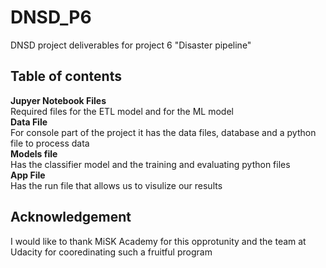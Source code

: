# DNSD_P6
DNSD project deliverables for project 6 "Disaster pipeline"

## Table of contents 
**Jupyer Notebook Files** <br>
Required files for the ETL model and for the ML model
<br>
**Data File** <br>
For console part of the project it has the data files, database and a python file to process data
 <br>
**Models file** <br>
Has the classifier model and the training and evaluating python files 
 <br>
**App File** <br>
Has the run file that allows us to visulize our results
<br>

## Acknowledgement 
I would like to thank MiSK Academy for this opprotunity and the team at Udacity for cooredinating such a fruitful program
